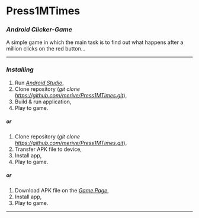 # Press1MTimes
### _Android Clicker-Game_
A simple game in which the main task is to find out what happens after a million clicks on the red button...
_____
### _Installing_
1. Run [_Android Studio_](https://developer.android.com/studio),
2. Clone repository (_git clone https://github.com/merive/Press1MTimes.git_),
3. Build & run application,
4. Play to game.
##### _or_
1. Clone repository (_git clone https://github.com/merive/Press1MTimes.git_),
2. Transfer APK file to device,
3. Install app,
4. Play to game.
##### _or_
1. Download APK file on the [_Game Page_](https://merive.herokuapp.com/press1mtimes),
2. Install app,
3. Play to game.
_____